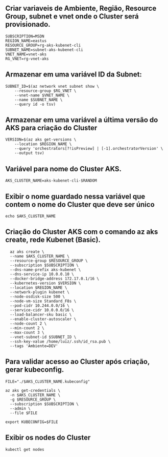 ## Criar variaveis de Ambiente, Região, Resource Group, subnet e vnet onde o Cluster será provisionado.

```
SUBSCRIPTION=MSDN
REGION_NAME=eastus
RESOURCE_GROUP=rg-aks-kubenet-cli
SUBNET_NAME=subnet-aks-kubenet-cli
VNET_NAME=vnet-aks
RG_VNET=rg-vnet-aks
```

## Armazenar em uma variável ID da Subnet:

```
SUBNET_ID=$(az network vnet subnet show \
    --resource-group $RG_VNET \
    --vnet-name $VNET_NAME \
    --name $SUBNET_NAME \
    --query id -o tsv)
```

## Armazenar em uma variável a última versão do AKS para criação do Cluster

```
VERSION=$(az aks get-versions \
    --location $REGION_NAME \
    --query 'orchestrators[?!isPreview] | [-1].orchestratorVersion' \
    --output tsv)
```

## Variável para nome do Cluster AKS.
```
AKS_CLUSTER_NAME=aks-kubenet-cli-$RANDOM
```

## Exibir o nome guardado nessa variável que contem o nome do Cluster que deve ser único 
```
echo $AKS_CLUSTER_NAME
```

## Criação do Cluster AKS com o comando az aks create, rede Kubenet (Basic).
```
  az aks create \
  --name $AKS_CLUSTER_NAME \
  --resource-group $RESOURCE_GROUP \
  --subscription $SUBSCRIPTION \
  --dns-name-prefix aks-kubenet \
  --dns-service-ip 10.0.0.10 \
  --docker-bridge-address 172.17.0.1/16 \
  --kubernetes-version $VERSION \
  --location $REGION_NAME \
  --network-plugin kubenet \
  --node-osdisk-size 500 \
  --node-vm-size Standard_F8s \
  --pod-cidr 10.244.0.0/16 \
  --service-cidr 10.0.0.0/16 \
  --load-balancer-sku basic \
  --enable-cluster-autoscaler \
  --node-count 2 \
  --min-count 2 \
  --max-count 3 \
  --vnet-subnet-id $SUBNET_ID \
  --ssh-key-value /home/luiz/.ssh/id_rsa.pub \
  --tags 'Ambiente=DEV'
```

## Para validar acesso ao Cluster após criação, gerar kubeconfig.
```
FILE="./$AKS_CLUSTER_NAME.kubeconfig"
```
```
az aks get-credentials \
  -n $AKS_CLUSTER_NAME \
  -g $RESOURCE_GROUP \
  --subscription $SUBSCRIPTION \
  --admin \
  --file $FILE
```
```
export KUBECONFIG=$FILE
```

## Exibir os nodes do Cluster
```
kubectl get nodes
```

